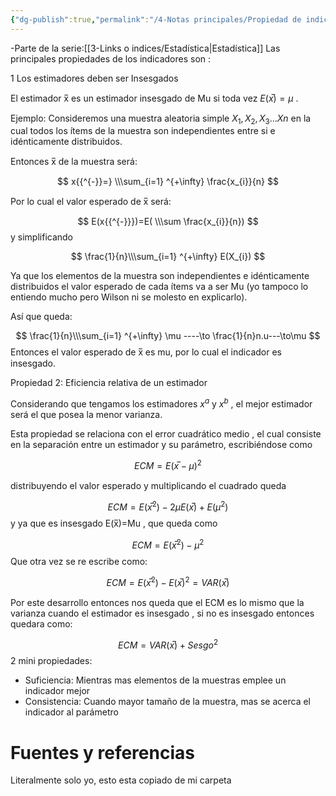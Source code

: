 ```yaml
---
{"dg-publish":true,"permalink":"/4-Notas principales/Propiedad de indicadores/"}
---
```


-Parte de la serie:[[3-Links o indices/Estadística\|Estadística]]
Las principales propiedades de los indicadores son :

1  Los estimadores deben ser Insesgados 

El estimador x̅ es un estimador insesgado de Mu si toda vez $E(x̅ )=\mu$ .

Ejemplo: Consideremos una muestra aleatoria simple $X_{1},X_{2},X_{3}\dots Xn$ en la cual todos los ítems de la muestra son independientes entre si e idénticamente distribuidos. 

Entonces x̅ de la muestra será: 

$$
x{{^{-}}=} \\\sum_{i=1} ^{+\infty} \frac{x_{i}}{n}
$$

Por lo cual el valor esperado de x̅ será:

$$
E(x{{^{-}}})=E( \\\sum \frac{x_{i}}{n})
$$
y simplificando

$$
\frac{1}{n}\\\sum_{i=1} ^{+\infty} E(X_{i}) 
$$

Ya que los elementos de la muestra son independientes e idénticamente distribuidos el valor esperado de cada ítems va a ser Mu (yo tampoco lo entiendo mucho pero Wilson ni se molesto en explicarlo).

Así que queda:


$$
\frac{1}{n}\\\sum_{i=1} ^{+\infty} \mu ----\to \frac{1}{n}n.u---\to\mu 
$$
Entonces el valor esperado de x̅ es mu, por lo cual el indicador es insesgado.

Propiedad 2: Eficiencia relativa de un estimador

Considerando que tengamos los estimadores $x{{^a}}$ y $x{{^b}}$ , el mejor estimador será el que posea la menor varianza.

Esta propiedad se relaciona con el error cuadrático medio , el cual consiste en la separación entre un estimador y su parámetro, escribiéndose como

$$
ECM=E(x̅-\mu){{^2}}
$$

distribuyendo el valor esperado y multiplicando el cuadrado queda

$$
ECM=E(x̅{{^{2}})-2\mu E(x̅)}+E(\mu{{^2}})
$$
y ya que es insesgado E(x̅)=Mu , que queda como

$$
ECM=E(x̅{{^{2}})-\mu{{^2}}}
$$
Que otra vez se re escribe como:

$$
ECM=E(x̅{{^{2}})-E(x̅){{^{2}}}=VAR}(x̅)
$$

Por este desarrollo entonces nos queda que el ECM es lo mismo que la varianza cuando el estimador es insesgado , si no es insesgado entonces quedara como:

$$
ECM=VAR(x̅)+Sesgo{{^2}}
$$
2 mini propiedades:

- Suficiencia: Mientras mas elementos de la muestras emplee un indicador mejor
- Consistencia: Cuando mayor tamaño de la muestra, mas se acerca el indicador al parámetro 


# Fuentes y referencias 

Literalmente solo yo, esto esta copiado de mi carpeta